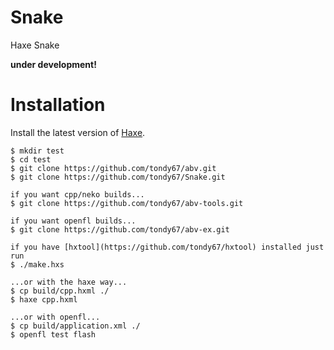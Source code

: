 # Snake
Haxe Snake

**under development!**

Installation
============
Install the latest version of [Haxe](http://www.haxe.org/download).

	$ mkdir test
	$ cd test
    $ git clone https://github.com/tondy67/abv.git
    $ git clone https://github.com/tondy67/Snake.git

	if you want cpp/neko builds...
	$ git clone https://github.com/tondy67/abv-tools.git

	if you want openfl builds...
    $ git clone https://github.com/tondy67/abv-ex.git

	if you have [hxtool](https://github.com/tondy67/hxtool) installed just run
	$ ./make.hxs

	...or with the haxe way...
	$ cp build/cpp.hxml ./
	$ haxe cpp.hxml

	...or with openfl...
	$ cp build/application.xml ./
	$ openfl test flash
	
